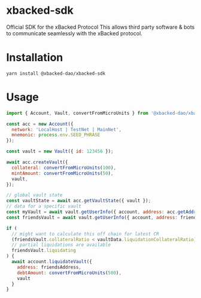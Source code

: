 # xbacked-sdk
Official SDK for the xBacked Protocol
This allows third party software & bots to communicate seamlessly with the xBacked protocol.

# Installation
```
yarn install @xbacked-dao/xbacked-sdk
```
# Usage
```js
import { Account, Vault, convertFromMicroUnits } from '@xbacked-dao/xbacked-sdk';

const acc = new Account({
  network: 'LocalHost | TestNet | MainNet',
  mnemonic: process.env.SEED_PHRASE
});

const vault = new Vault({ id: 123456 });

await acc.createVault({
  collateral: convertFromMicroUnits(100),
  mintAmount: convertFromMicroUnits(50),
  vault,
});

// global vault state
const vaultState = await acc.getVaultState({ vault });
// data for a specific vault
const myVault = await vault.getUserInfo({ account, address: acc.getAddress() });
const friendsVault = await vault.getUserInfo({ account, address: friendsAddress });

if (
  // might want to calculate this off chain for latest CR
  (friendsVault.collateralRatio < vaultData.liquidationCollateralRatio) ||
  // partial liquidations are available
  friendsVault.liquidating
) {
  await account.liquidateVault({
    address: friendsAddress,
    debtAmount: convertFromMicroUnits(500),
    vault
  }
}

```
